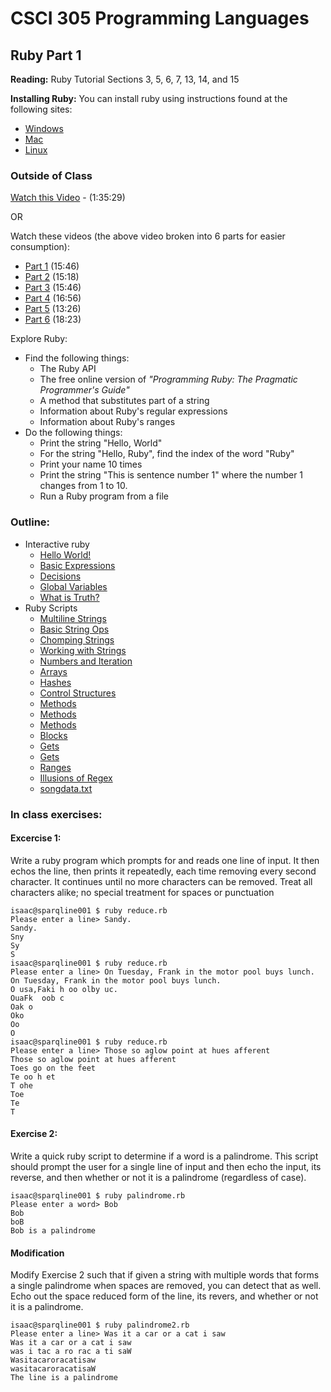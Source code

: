 # CSCI 305 Programming Languages

## Ruby Part 1

**Reading:** Ruby Tutorial Sections 3, 5, 6, 7, 13, 14, and 15

**Installing Ruby:** You can install ruby using instructions found at the following sites:
* [Windows](https://rubyinstaller.org/)
* [Mac](https://www.ruby-lang.org/en/documentation/installation/#homebrew)
* [Linux](https://www.ruby-lang.org/en/documentation/installation/#apt)

### Outside of Class

[Watch this Video](https://youtu.be/sVDYxiO0fU4) - (1:35:29)

OR

Watch these videos (the above video broken into 6 parts for easier consumption):
* [Part 1](https://youtu.be/lUXaShxuywA) (15:46)
* [Part 2](https://youtu.be/H7Hg9mefp2s) (15:18)
* [Part 3](https://youtu.be/8eY5gEs1jiY) (15:46)
* [Part 4](https://youtu.be/6YGsn3YpcIY) (16:56)
* [Part 5](https://youtu.be/J-YWf9WojF4) (13:26)
* [Part 6](https://youtu.be/R0myl-4fKfU) (18:23)

Explore Ruby:
- Find the following things:
  - The Ruby API
  - The free online version of *"Programming Ruby: The Pragmatic Programmer's Guide"*
  - A method that substitutes part of a string
  - Information about Ruby's regular expressions
  - Information about Ruby's ranges
- Do the following things:
  - Print the string "Hello, World"
  - For the string "Hello, Ruby", find the index of the word "Ruby"
  - Print your name 10 times
  - Print the string "This is sentence number 1" where the number 1 changes from 1 to 10.
  - Run a Ruby program from a file

### Outline:
* Interactive ruby
  - [Hello World!](https://github.com/CSCI305/csci305-ruby-examples/blob/master/ruby1/01irb.rb)
  - [Basic Expressions](https://github.com/CSCI305/csci305-ruby-examples/blob/master/ruby1/02irb_expr.rb)
  - [Decisions](https://github.com/CSCI305/csci305-ruby-examples/blob/master/ruby1/03irb_decisions.rb)
  - [Global Variables](https://github.com/CSCI305/csci305-ruby-examples/blob/master/ruby1/04irb_global.rb)
  - [What is Truth?](https://github.com/CSCI305/csci305-ruby-examples/blob/master/ruby1/05irb_truth.rb)
* Ruby Scripts
  - [Multiline Strings](https://github.com/CSCI305/csci305-ruby-examples/blob/master/ruby1/04strings.rb)
  - [Basic String Ops](https://github.com/CSCI305/csci305-ruby-examples/blob/master/ruby1/05strings.rb)
  - [Chomping Strings](https://github.com/CSCI305/csci305-ruby-examples/blob/master/ruby1/06strings.rb)
  - [Working with Strings](https://github.com/CSCI305/csci305-ruby-examples/blob/master/ruby1/07strings.rb)
  - [Numbers and Iteration](https://github.com/CSCI305/csci305-ruby-examples/blob/master/ruby1/08numbers.rb)
  - [Arrays](https://github.com/CSCI305/csci305-ruby-examples/blob/master/ruby1/09arrays.rb)
  - [Hashes](https://github.com/CSCI305/csci305-ruby-examples/blob/master/ruby1/10hashes.rb)
  - [Control Structures](https://github.com/CSCI305/csci305-ruby-examples/blob/master/ruby1/11control.rb)
  - [Methods](https://github.com/CSCI305/csci305-ruby-examples/blob/master/ruby1/12methods.rb)
  - [Methods](https://github.com/CSCI305/csci305-ruby-examples/blob/master/ruby1/13methods.rb)
  - [Methods](https://github.com/CSCI305/csci305-ruby-examples/blob/master/ruby1/14methods.rb)
  - [Blocks](https://github.com/CSCI305/csci305-ruby-examples/blob/master/ruby1/15blocks.rb)
  - [Gets](https://github.com/CSCI305/csci305-ruby-examples/blob/master/ruby1/16gets.rb)
  - [Gets](https://github.com/CSCI305/csci305-ruby-examples/blob/master/ruby1/17gets.rb)
  - [Ranges](https://github.com/CSCI305/csci305-ruby-examples/blob/master/ruby1/18ranges.rb)
  - [Illusions of Regex](https://github.com/CSCI305/csci305-ruby-examples/blob/master/ruby1/19regex.rb)
  - [songdata.txt](https://github.com/CSCI305/csci305-ruby-examples/blob/master/ruby1/)

### In class exercises:

#### Excercise 1:
Write a ruby program which prompts for and reads one line of input. It then echos the line, then prints it repeatedly, each time removing every second character. It continues until no more characters can be removed. Treat all characters alike; no special treatment for spaces or punctuation

```
isaac@sparqline001 $ ruby reduce.rb
Please enter a line> Sandy.
Sandy.
Sny
Sy
S
isaac@sparqline001 $ ruby reduce.rb
Please enter a line> On Tuesday, Frank in the motor pool buys lunch.
On Tuesday, Frank in the motor pool buys lunch.
O usa,Faki h oo olby uc.
OuaFk  oob c
Oak o
Oko
Oo
O
isaac@sparqline001 $ ruby reduce.rb
Please enter a line> Those so aglow point at hues afferent
Those so aglow point at hues afferent
Toes go on the feet
Te oo h et
T ohe
Toe
Te
T
```

#### Exercise 2:
Write a quick ruby script to determine if a word is a palindrome. This script
should prompt the user for a single line of input and then echo the input, its reverse, and then whether or not it is a palindrome (regardless of case).

```
isaac@sparqline001 $ ruby palindrome.rb
Please enter a word> Bob
Bob
boB
Bob is a palindrome
```

#### Modification
Modify Exercise 2 such that if given a string with multiple words that forms a single palindrome when spaces are removed, you can detect that as well. Echo out the space reduced form of the line, its revers, and whether or not it is a palindrome.

```
isaac@sparqline001 $ ruby palindrome2.rb
Please enter a line> Was it a car or a cat i saw
Was it a car or a cat i saw
was i tac a ro rac a ti saW
Wasitacaroracatisaw
wasitacaroracatisaW
The line is a palindrome
```

